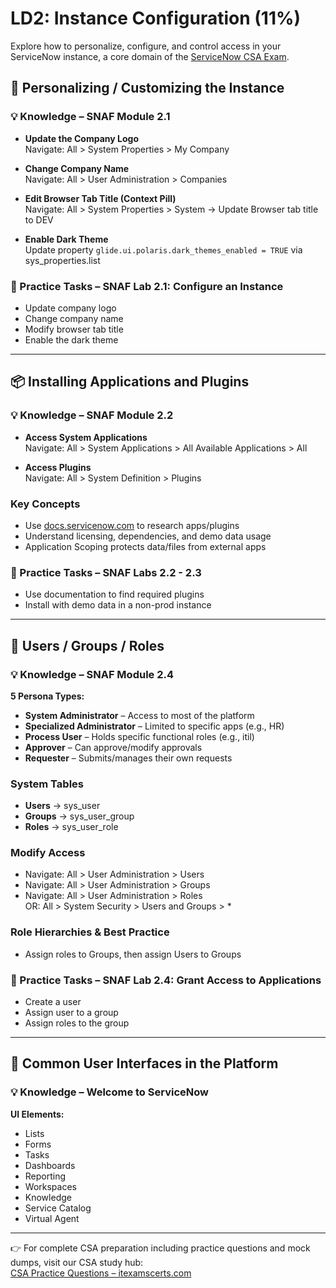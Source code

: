 # LD2: Instance Configuration (11%)

Explore how to personalize, configure, and control access in your ServiceNow instance, a core domain of the [ServiceNow CSA Exam](https://www.itexamscerts.com/servicenow/csa-dumps.html).

## 🔧 Personalizing / Customizing the Instance

### 💡 Knowledge – SNAF Module 2.1
- **Update the Company Logo**  
  Navigate: All > System Properties > My Company

- **Change Company Name**  
  Navigate: All > User Administration > Companies

- **Edit Browser Tab Title (Context Pill)**  
  Navigate: All > System Properties > System → Update Browser tab title to DEV

- **Enable Dark Theme**  
  Update property `glide.ui.polaris.dark_themes_enabled = TRUE` via sys_properties.list

### 📝 Practice Tasks – SNAF Lab 2.1: Configure an Instance
- Update company logo
- Change company name
- Modify browser tab title
- Enable the dark theme

---

## 📦 Installing Applications and Plugins

### 💡 Knowledge – SNAF Module 2.2
- **Access System Applications**  
  Navigate: All > System Applications > All Available Applications > All

- **Access Plugins**  
  Navigate: All > System Definition > Plugins

### Key Concepts
- Use [docs.servicenow.com](https://docs.servicenow.com) to research apps/plugins
- Understand licensing, dependencies, and demo data usage
- Application Scoping protects data/files from external apps

### 📝 Practice Tasks – SNAF Labs 2.2 - 2.3
- Use documentation to find required plugins
- Install with demo data in a non-prod instance

---

## 👥 Users / Groups / Roles

### 💡 Knowledge – SNAF Module 2.4
**5 Persona Types:**
- **System Administrator** – Access to most of the platform
- **Specialized Administrator** – Limited to specific apps (e.g., HR)
- **Process User** – Holds specific functional roles (e.g., itil)
- **Approver** – Can approve/modify approvals
- **Requester** – Submits/manages their own requests

### System Tables
- **Users** → sys_user
- **Groups** → sys_user_group
- **Roles** → sys_user_role

### Modify Access
- Navigate: All > User Administration > Users
- Navigate: All > User Administration > Groups
- Navigate: All > User Administration > Roles  
  OR: All > System Security > Users and Groups > *

### Role Hierarchies & Best Practice
- Assign roles to Groups, then assign Users to Groups

### 📝 Practice Tasks – SNAF Lab 2.4: Grant Access to Applications
- Create a user
- Assign user to a group
- Assign roles to the group

---

## 🧭 Common User Interfaces in the Platform

### 💡 Knowledge – Welcome to ServiceNow
**UI Elements:**
- Lists
- Forms
- Tasks
- Dashboards
- Reporting
- Workspaces
- Knowledge
- Service Catalog
- Virtual Agent

---

👉 For complete CSA preparation including practice questions and mock dumps, visit our CSA study hub:  
[CSA Practice Questions – itexamscerts.com](https://www.itexamscerts.com/servicenow/csa-dumps.html)

